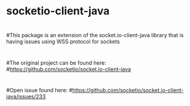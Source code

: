 # socketio-client-java
#
#This package is an extension of the socket.io-client-java library that is having issues using WSS protocol for sockets
#
#
#The original project can be found here:
#https://github.com/socketio/socket.io-client-java
#
#Open issue found here:
#https://github.com/socketio/socket.io-client-java/issues/233

